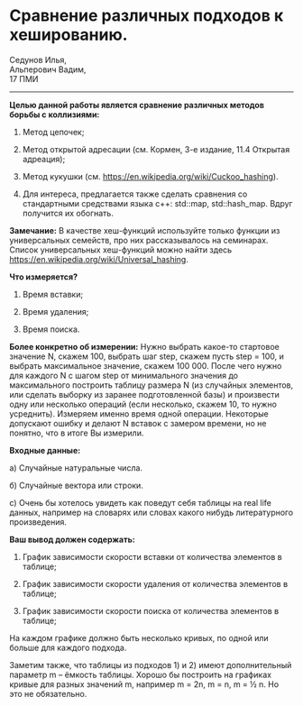 # Сравнение различных подходов к хешированию.

Седунов Илья,<br>
Альперович Вадим,<br>
17 ПМИ

---

**Целью данной работы является сравнение различных методов борьбы с коллизиями:**

1) Метод цепочек;

2) Метод открытой адресации (см. Кормен, 3-е издание, 11.4 Открытая адреация);

3) Метод кукушки (см. https://en.wikipedia.org/wiki/Cuckoo_hashing).

4) Для интереса, предлагается также сделать сравнения со стандартными средствами языка c++: std::map, std::hash_map. Вдруг получится их обогнать.

**Замечание:**
В качестве хеш-функций используйте только функции из универсальных
семейств, про них рассказывалось на семинарах. Список универсальных хеш-функций
можно найти здесь https://en.wikipedia.org/wiki/Universal_hashing.

**Что измеряется?**

1) Время вставки;

2) Время удаления;

3) Время поиска.

**Более конкретно об измерении:**
Нужно выбрать какое-то стартовое значение N, скажем 100, выбрать шаг step, скажем пусть
step = 100, и выбрать максимальное значение, скажем 100 000. После чего нужно для каждого
N с шагом step от минимального значения до максимального построить таблицу размера N
(из случайных элементов, или сделать выборку из заранее подготовленной базы) и
произвести одну или несколько операций (если несколько, скажем 10, то нужно усреднить).
Измеряем именно время одной операции. Некоторые допускают ошибку и делают N вставок
с замером времени, но не понятно, что в итоге Вы измерили.

**Входные данные:**

a) Случайные натуральные числа.

б) Случайные вектора или строки.

с) Очень бы хотелось увидеть как поведут себя таблицы на real life данных, например на
словарях или словах какого нибудь литературного произведения.

**Ваш вывод должен содержать:**

1) График зависимости скорости вставки от количества элементов в таблице;

2) График зависимости скорости удаления от количества элементов в таблице;

3) График зависимости скорости поиска от количества элементов в таблице;

На каждом графике должно быть несколько кривых, по одной или больше для каждого
подхода.

Заметим также, что таблицы из подходов 1) и 2) имеют дополнительный параметр m
– ёмкость таблицы. Хорошо бы построить на графиках кривые для разных значений m,
например m = 2n, m = n, m = ½ n. Но это не обязательно.
